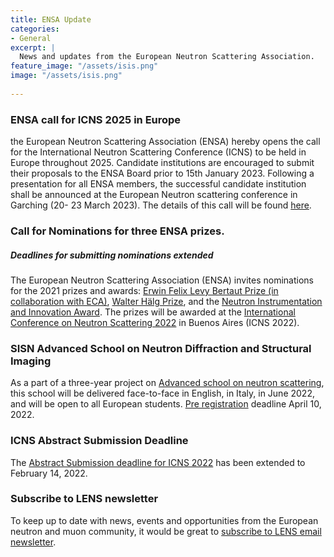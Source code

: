 ```yaml
---
title: ENSA Update
categories:
- General
excerpt: |
  News and updates from the European Neutron Scattering Association.
feature_image: "/assets/isis.png"
image: "/assets/isis.png"
 
---
```

### ENSA call for ICNS 2025 in Europe

the European Neutron Scattering Association (ENSA) hereby opens the call for the International Neutron Scattering Conference (ICNS) to be held in Europe throughout 2025. Candidate institutions are encouraged to submit their proposals to the ENSA Board prior to  15th January 2023. Following a presentation for all ENSA members, the successful candidate institution shall be announced at the European Neutron scattering conference in Garching (20-
23 March 2023). The details of this call will be found [here](./../../../../../assets/ENSA-announcement-ICNS-2025).  


### Call for Nominations for three ENSA prizes.

##### Deadlines for submitting nominations extended

The European Neutron Scattering Association (ENSA) invites nominations for the 2021 prizes and awards: [Erwin Felix Levy Bertaut Prize (in collaboration with ECA)](./../../../../../assets/EFLBertautPrize2021_Call_for_nominations.pdf), [Walter Hälg Prize](./../../../../../assets/Walter_Hälg_Call_for_Nominations.pdf), and the [Neutron Instrumentation and Innovation Award](./../../../../../assets/NeutronInstrumentation_callfornominations.pdf). 
The prizes will be awarded at the [International Conference on Neutron Scattering 2022](./../../../../../assets/icns.pdf) in Buenos Aires (ICNS 2022). 

### SISN Advanced School on Neutron Diffraction and Structural Imaging
As a part of a three-year project on [Advanced school on neutron scattering](./../../../../../assets/TNT2022_poster_v1_meno_di_1k.pdf), this school will be delivered face-to-face in English, in Italy, in June 2022, and will be open to all European students. [Pre registration](./../../../../../assets/SISN_School_2022_10mar22.pdf) deadline April 10, 2022. 
 
### ICNS Abstract Submission Deadline
The [Abstract Submission deadline for ICNS 2022](./../../../../../assets/icns.pdf) has been extended to February 14, 2022. 
 
### Subscribe to LENS newsletter
To keep up to date with news, events and opportunities from the European neutron and muon community, it would be great to [subscribe to LENS email newsletter](./../../../../../assets/LENSsub.pdf). 
